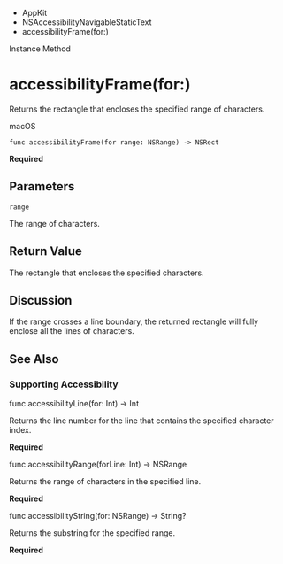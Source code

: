 

- AppKit
- NSAccessibilityNavigableStaticText
-  accessibilityFrame(for:) 

Instance Method

# accessibilityFrame(for:)

Returns the rectangle that encloses the specified range of characters.

macOS

``` source
func accessibilityFrame(for range: NSRange) -> NSRect
```

**Required**

## Parameters 

`range`  

The range of characters.

## Return Value

The rectangle that encloses the specified characters.

## Discussion

If the range crosses a line boundary, the returned rectangle will fully enclose all the lines of characters.

## See Also

### Supporting Accessibility

func accessibilityLine(for: Int) -> Int

Returns the line number for the line that contains the specified character index.

**Required**

func accessibilityRange(forLine: Int) -> NSRange

Returns the range of characters in the specified line.

**Required**

func accessibilityString(for: NSRange) -> String?

Returns the substring for the specified range.

**Required**

